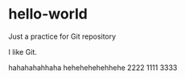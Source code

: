 # hello-world
Just a practice for Git repository

I like Git.


hahahahahhaha
hehehehehehhehe
2222
1111
3333


